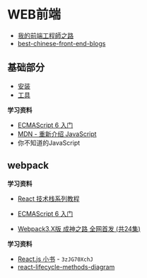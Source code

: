 # WEB前端

* [我的前端工程師之路](https://denny.qollie.com/2016/01/18/way-to-fed/)
* [best-chinese-front-end-blogs](https://github.com/FrankFang/best-chinese-front-end-blogs)

## 基础部分

* [安装](install.md)
* [工具](tools.md)

**学习资料**

* [ECMAScript 6 入门](http://es6.ruanyifeng.com/)
* [MDN - 重新介绍 JavaScript](https://developer.mozilla.org/zh-CN/docs/Web/JavaScript/A_re-introduction_to_JavaScript)
* 你不知道的JavaScript

## webpack

**学习资料**

* [React 技术栈系列教程](http://www.ruanyifeng.com/blog/2016/09/react-technology-stack.html)
* [ECMAScript 6 入门](http://es6.ruanyifeng.com/)

* [Webpack3.X版 成神之路 全网首发 (共24集)](http://jspang.com/2017/09/16/webpack3-2/)




**学习资料**

* [React.js 小书](http://huziketang.mangojuice.top/books/react/) - `3zJG70XchJ`
* [react-lifecycle-methods-diagram](https://github.com/wojtekmaj/react-lifecycle-methods-diagram)

